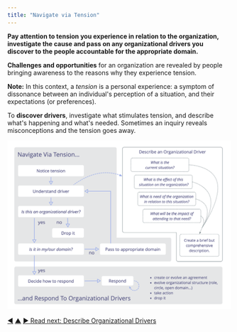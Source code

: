 ```yaml
---
title: "Navigate via Tension"
---
```



**Pay attention to tension you experience in relation to the organization, investigate the cause and pass on any organizational drivers you discover to the people accountable for the appropriate domain.**

**Challenges and opportunities** for an organization are revealed by people bringing awareness to the reasons why they experience tension.

**Note:** In this context, a _tension_ is a personal experience: a symptom of dissonance between an individual's perception of a situation, and their expectations (or preferences).

To **discover drivers**, investigate what stimulates tension, and describe what's happening and what's needed. Sometimes an inquiry reveals misconceptions and the tension goes away.

![Navigate via Tension, Describe Organizational Drivers, Respond To Organizational Drivers](img/process/navigate-describe-respond.png)


<div class="bottom-nav">
<a href="respond-to-organizational-drivers.html" title="Back to: Respond to Organizational Drivers">◀</a> <a href="co-creation-and-evolution.html" title="Up: Co-Creation and Evolution">▲</a> <a href="describe-organizational-drivers.html" title="">▶ Read next: Describe Organizational Drivers</a>
</div>


<script type="text/javascript">
Mousetrap.bind('g n', function() {
    window.location.href = 'describe-organizational-drivers.html';
    return false;
});
</script>

